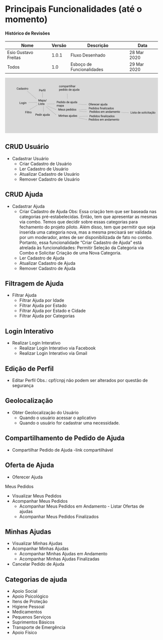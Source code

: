 <br>
<br>

# Principais Funcionalidades (até o momento)

#### Histórico de Revisões
|Nome |  Versão | Descrição |  Data    |
|-----------------------------------|--------------------|---------------|-----------------|
| Esio Gustavo Freitas | 1.0.1 | Fluxo Desenhado |28 Mar 2020 |
| Todos | 1.0 | Esboço de Funcionalidades |29 Mar 2020 |

![V1_Fluxo Desenhado](V1_Fluxo_Desenhado.jpg)

## CRUD Usuário
- Cadastrar Usuário
    - Criar Cadastro de Usuário
    - Ler Cadastro de Usuário
    - Atualizar Cadastro de Usuário
    - Remover Cadastro de Usuário

## CRUD Ajuda
- Cadastrar Ajuda
    - Criar Cadastro de Ajuda
 Obs: Essa criação tem que ser baseada nas categorias pré-estabelecidas. Então, tem que apresentar as mesmas via combo. Temos que decidir sobre essas categorias para fechamento do projeto piloto. Além disso, tem que permitir que seja inserida uma categoria nova, mas a mesma precisará ser validada por um moderador, antes de ser disponibilizada de fato no combo. Portanto, essa funcionalidade “Criar Cadastro de Ajuda” está atrelada às funcionalidades: Permitir Seleção da Categoria via Combo e Solicitar Criação de uma Nova Categoria.
    - Ler Cadastro de Ajuda
    - Atualizar Cadastro de Ajuda
    - Remover Cadastro de Ajuda

## Filtragem de Ajuda
- Filtrar Ajuda
    - Filtrar Ajuda por Idade
    - Filtrar Ajuda por Estado
    - Filtrar Ajuda por Estado e Cidade
    - Filtrar Ajuda por Categorias

## Login Interativo
- Realizar Login Interativo
    - Realizar Login Interativo via Facebook
    - Realizar Login Interativo via Gmail

## Edição de Perfil
- Editar Perfil
Obs.: cpf/cnpj não podem ser alterados por questão de segurança

## Geolocalização
- Obter Geolocalização do Usuário
	- Quando o usuário acessar o aplicativo
	- Quando o usuário for cadastrar uma necessidade.


## Compartilhamento de Pedido de Ajuda
- Compartilhar Pedido de Ajuda
	-link compartilhável

## Oferta de Ajuda
- Oferecer Ajuda

Meus Pedidos
- Visualizar Meus Pedidos
- Acompanhar Meus Pedidos
	- Acompanhar Meus Pedidos em Andamento
            - Listar Ofertas de ajudas
	- Acompanhar Meus Pedidos Finalizados


## Minhas Ajudas
- Visualizar Minhas Ajudas
- Acompanhar Minhas Ajudas
    - Acompanhar Minhas Ajudas em Andamento
    - Acompanhar Minhas Ajudas Finalizadas
- Cancelar Pedido de Ajuda

## Categorias de ajuda
- Apoio Social
- Apoio Psicológico
- Itens de Proteção
- Higiene Pessoal
- Medicamentos
- Pequenos Serviços
- Suprimentos Básicos
- Transporte de Emergência
- Apoio Físico






